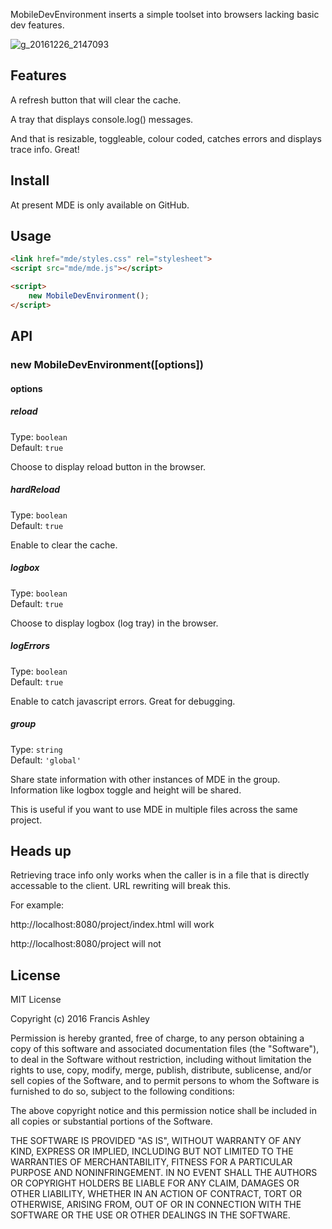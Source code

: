 MobileDevEnvironment inserts a simple toolset into browsers lacking basic dev features.

![g_20161226_2147093](https://cloud.githubusercontent.com/assets/12685308/21486950/dc803590-cbb5-11e6-922e-78e4a59ad59c.gif)

## Features

A refresh button that will clear the cache.

A tray that displays console.log() messages.

And that is resizable, toggleable, colour coded, catches errors and displays trace info. Great!

## Install

At present MDE is only available on GitHub.


## Usage
```html
<link href="mde/styles.css" rel="stylesheet">
<script src="mde/mde.js"></script>

<script>
    new MobileDevEnvironment(); 
</script>
```

## API

### new MobileDevEnvironment([options])

#### options

##### reload

Type: `boolean`  
Default: `true`

Choose to display reload button in the browser.

##### hardReload

Type: `boolean`  
Default: `true`

Enable to clear the cache. 

##### logbox

Type: `boolean`  
Default: `true`

Choose to display logbox (log tray) in the browser.

##### logErrors

Type: `boolean`  
Default: `true`

Enable to catch javascript errors. Great for debugging.

##### group

Type: `string`  
Default: `'global'`

Share state information with other instances of MDE in the group. Information like logbox toggle and height will be shared.

This is useful if you want to use MDE in multiple files across the same project.


## Heads up
Retrieving trace info only works when the caller is in a file that is directly accessable to the client. URL rewriting will break this. 

For example:

http://localhost:8080/project/index.html
will work

http://localhost:8080/project will not

## License

MIT License

Copyright (c) 2016 Francis Ashley

Permission is hereby granted, free of charge, to any person obtaining a copy
of this software and associated documentation files (the "Software"), to deal
in the Software without restriction, including without limitation the rights
to use, copy, modify, merge, publish, distribute, sublicense, and/or sell
copies of the Software, and to permit persons to whom the Software is
furnished to do so, subject to the following conditions:

The above copyright notice and this permission notice shall be included in all
copies or substantial portions of the Software.

THE SOFTWARE IS PROVIDED "AS IS", WITHOUT WARRANTY OF ANY KIND, EXPRESS OR
IMPLIED, INCLUDING BUT NOT LIMITED TO THE WARRANTIES OF MERCHANTABILITY,
FITNESS FOR A PARTICULAR PURPOSE AND NONINFRINGEMENT. IN NO EVENT SHALL THE
AUTHORS OR COPYRIGHT HOLDERS BE LIABLE FOR ANY CLAIM, DAMAGES OR OTHER
LIABILITY, WHETHER IN AN ACTION OF CONTRACT, TORT OR OTHERWISE, ARISING FROM,
OUT OF OR IN CONNECTION WITH THE SOFTWARE OR THE USE OR OTHER DEALINGS IN THE
SOFTWARE.